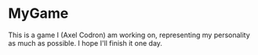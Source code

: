 # MyGame
This is a game I (Axel Codron) am working on, representing my personality as much as possible. I hope I'll finish it one day.
